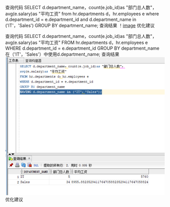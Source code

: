 查询代码
SELECT d.department_name，count(e.job_id)as "部门总人数"，
avg(e.salary)as "平均工资"
from hr.departments d，hr.employees e
where d.department_id = e.department_id
and d.department_name in ('IT'，'Sales')
GROUP BY department_name;
查询结果
！[image](https://github.com/suerlll/oracle/blob/master/tup/cx1.png)
优化建议

查询代码
SELECT d.department_name，count(e.job_id)as "部门总人数"，
avg(e.salary)as "平均工资"
FROM hr.departments d，hr.employees e
WHERE d.department_id = e.department_id
GROUP BY department_name
在（'IT'，'Sales'）中使用d.department_name;
查询结果
![image](https://github.com/suerlll/oracle/blob/master/tup/cx2.png)
优化建议


